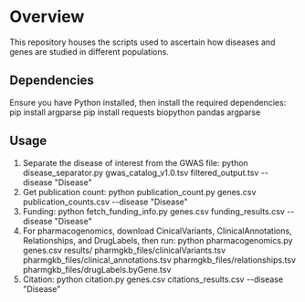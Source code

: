 # Overview
This repository houses the scripts used to ascertain how diseases and genes are studied in different populations.

## Dependencies
Ensure you have Python installed, then install the required dependencies: 
pip install argparse
pip install requests 
biopython 
pandas 
argparse

## Usage
1. Separate the disease of interest from the GWAS file: python disease_separator.py gwas_catalog_v1.0.tsv filtered_output.tsv --disease "Disease"
2. Get publication count: python publication_count.py genes.csv publication_counts.csv --disease "Disease"
3. Funding: python fetch_funding_info.py genes.csv funding_results.csv --disease "Disease"
4. For pharmacogenomics, download CinicalVariants, ClinicalAnnotations, Relationships, and DrugLabels, then run: python pharmacogenomics.py genes.csv results/ pharmgkb_files/clinicalVariants.tsv pharmgkb_files/clinical_annotations.tsv pharmgkb_files/relationships.tsv pharmgkb_files/drugLabels.byGene.tsv
5. Citation: python citation.py genes.csv citations_results.csv --disease "Disease"


